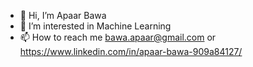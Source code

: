 - 👋 Hi, I’m Apaar Bawa
- 👀 I’m interested in Machine Learning
- 📫 How to reach me bawa.apaar@gmail.com or https://www.linkedin.com/in/apaar-bawa-909a84127/

<!---
bawa-apaar/bawa-apaar is a ✨ special ✨ repository because its `README.md` (this file) appears on your GitHub profile.
You can click the Preview link to take a look at your changes.
--->
